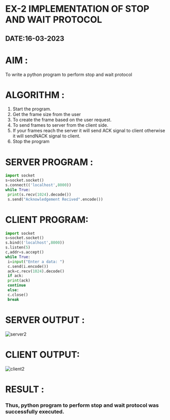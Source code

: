 # EX-2 IMPLEMENTATION OF STOP AND WAIT PROTOCOL

## DATE:16-03-2023

# AIM :
 To write a python program to perform stop and wait protocol

# ALGORITHM :

 1. Start the program.
 2. Get the frame size from the user
 3. To create the frame based on the user request.
 4. To send frames to server from the client side.
 5. If your frames reach the server it will send ACK signal to client otherwise it will sendNACK signal to client.
 6. Stop the program


# SERVER PROGRAM :
```py
import socket
s=socket.socket()
s.connect(('localhost',8000))
while True:
 print(s.recv(1024).decode())
 s.send("Acknowledgement Recived".encode())
```
# CLIENT PROGRAM:
```py
import socket
s=socket.socket()
s.bind(('localhost',8000))
s.listen(5)
c,addr=s.accept()
while True:
 i=input("Enter a data: ")
 c.send(i.encode())
 ack=c.recv(1024).decode()
 if ack:
 print(ack)
 continue
 else:
 c.close()
 break
```

# SERVER OUTPUT :

![server2](https://github.com/BALUREDDYVELAYUDHAMGOWTHAM/EX-2/assets/119559905/21463ba1-d7a5-4cc9-9745-be104459400a)


# CLIENT OUTPUT:

![client2](https://github.com/BALUREDDYVELAYUDHAMGOWTHAM/EX-2/assets/119559905/3e468ce8-fd8d-4b1c-9976-e4ac2e0168ad)


# RESULT :
### Thus, python program to perform stop and wait protocol was successfully executed.
